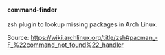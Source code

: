 #### command-finder

zsh plugin to lookup missing packages in Arch Linux.



Source: https://wiki.archlinux.org/title/zsh#pacman_-F_%22command_not_found%22_handler

